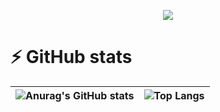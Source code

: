 <p align="center">
  <img src='https://i.pinimg.com/originals/7b/6e/1f/7b6e1f69b99ad5c3435256f73bf84014.gif'>
</p>


# ⚡ GitHub stats
![Anurag's GitHub stats](https://github-readme-stats.vercel.app/api?username=longvu138&show_icons=true&theme=dark)|![Top Langs](https://github-readme-stats.vercel.app/api/top-langs/?username=longvu138&langs_count=8&layout=compact&show_icons=true&theme=dark)
|:------------:|:------------:|



